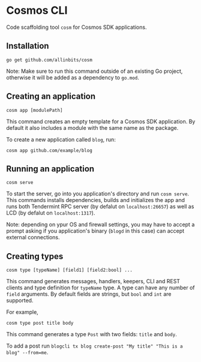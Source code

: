 # Cosmos CLI

Code scaffolding tool `cosm` for Cosmos SDK applications.

## Installation

```
go get github.com/allinbits/cosm
```

Note: Make sure to run this command outside of an existing Go project, otherwise it will be added as a dependency to `go.mod`.

## Creating an application

```
cosm app [modulePath]
```

This command creates an empty template for a Cosmos SDK application. By default it also includes a module with the same name as the package.

To create a new application called `blog`, run:

```
cosm app github.com/example/blog
```

## Running an application

```
cosm serve
```

To start the server, go into you application's directory and run `cosm serve`. This commands installs dependencies, builds and initializes the app and runs both Tendermint RPC server (by defalut on `localhost:26657`) as well as LCD (by defalut on `localhost:1317`).

Note: depending on ypur OS and firewall settings, you may have to accept a prompt asking if you application's binary (`blogd` in this case) can accept external connections.

## Creating types

```
cosm type [typeName] [field1] [field2:bool] ...
```

This command generates messages, handlers, keepers, CLI and REST clients and type definition for `typeName` type. A type can have any number of `field` arguments. By default fields are strings, but `bool` and `int` are supported.

For example,

```
cosm type post title body
```

This command generates a type `Post` with two fields: `title` and `body`.

To add a post run `blogcli tx blog create-post "My title" "This is a blog" --from=me`.
